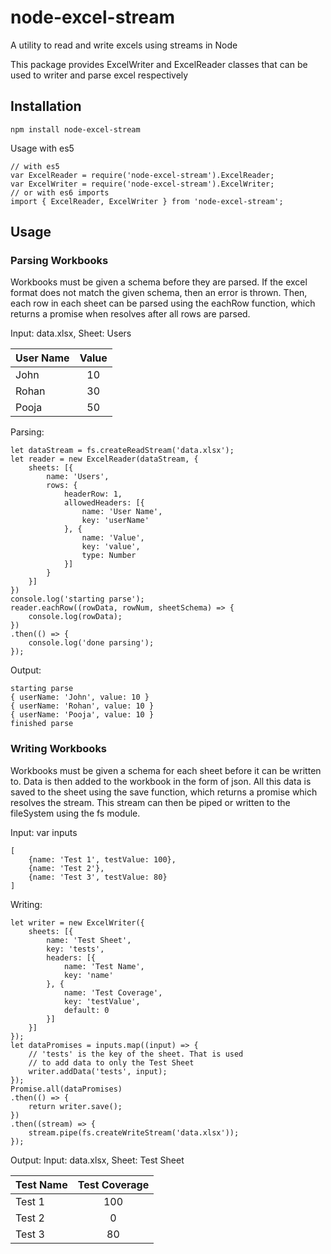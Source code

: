 # node-excel-stream
A utility to read and write excels using streams in Node

This package provides ExcelWriter and ExcelReader classes that can be used to writer and parse excel respectively

## Installation
```
npm install node-excel-stream
```
Usage with es5
```
// with es5
var ExcelReader = require('node-excel-stream').ExcelReader;
var ExcelWriter = require('node-excel-stream').ExcelWriter;
// or with es6 imports
import { ExcelReader, ExcelWriter } from 'node-excel-stream';
```

## Usage

### Parsing Workbooks
Workbooks must be given a schema before they are parsed. If the excel format does not match the given schema, then an error is thrown. Then, each row in each sheet can be parsed using the eachRow function, which returns a promise when resolves after all rows are parsed.

Input: data.xlsx, Sheet: Users

| User Name | Value |
|:----------|:-----:|
| John | 10 |
| Rohan | 30 |
| Pooja | 50 |

Parsing:
```
let dataStream = fs.createReadStream('data.xlsx');
let reader = new ExcelReader(dataStream, {
    sheets: [{
        name: 'Users',
        rows: {
            headerRow: 1,
            allowedHeaders: [{
                name: 'User Name',
                key: 'userName'
            }, {
                name: 'Value',
                key: 'value',
                type: Number
            }]
        }
    }]
})
console.log('starting parse');
reader.eachRow((rowData, rowNum, sheetSchema) => {
    console.log(rowData);
})
.then(() => {
    console.log('done parsing');
});
```

Output:
```
starting parse
{ userName: 'John', value: 10 }
{ userName: 'Rohan', value: 10 }
{ userName: 'Pooja', value: 10 }
finished parse
```

### Writing Workbooks
Workbooks must be given a schema for each sheet before it can be written to. Data is then added to the workbook in the form of json. All this data is saved to the sheet using the save function, which returns a promise which resolves the stream. This stream can then be piped or written to the fileSystem using the fs module.

Input: var inputs
```
[
    {name: 'Test 1', testValue: 100},
    {name: 'Test 2'},
    {name: 'Test 3', testValue: 80}
]
```

Writing:
```
let writer = new ExcelWriter({
    sheets: [{
        name: 'Test Sheet',
        key: 'tests',
        headers: [{
            name: 'Test Name',
            key: 'name'
        }, {
            name: 'Test Coverage',
            key: 'testValue',
            default: 0
        }]
    }]
});
let dataPromises = inputs.map((input) => {
    // 'tests' is the key of the sheet. That is used
    // to add data to only the Test Sheet
    writer.addData('tests', input);
});
Promise.all(dataPromises)
.then(() => {
    return writer.save();
})
.then((stream) => {
    stream.pipe(fs.createWriteStream('data.xlsx'));
});
```

Output:
Input: data.xlsx, Sheet: Test Sheet

| Test Name | Test Coverage |
|:----------|:-----:|
| Test 1 | 100 |
| Test 2 | 0 |
| Test 3 | 80 |
